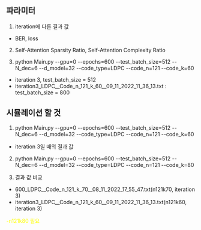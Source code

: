 ## 파라미터
1. iteration에 다른 결과 값
- BER, loss
2. Self-Attention Sparsity Ratio, Self-Attention Complexity Ratio

3. python Main.py --gpu=0 --epochs=600 --test_batch_size=512 --N_dec=6 --d_model=32 --code_type=LDPC --code_n=121 --code_k=60
- iteration 3, test_batch_size = 512
- iteration3_LDPC__Code_n_121_k_60__09_11_2022_11_36_13.txt : test_batch_size = 800

## 시뮬레이션 할 것
1. python Main.py --gpu=0 --epochs=600 --test_batch_size=512 --N_dec=6 --d_model=32 --code_type=LDPC --code_n=121 --code_k=60
- iteration 3일 때의 결과 값
2. python Main.py --gpu=0 --epochs=600 --test_batch_size=512 --N_dec=6 --d_model=32 --code_type=LDPC --code_n=121 --code_k=80

3. 결과 값 비교
- 600_LDPC__Code_n_121_k_70__08_11_2022_17_55_47.txt(n121k70, iteration 3)
- iteration3_LDPC__Code_n_121_k_60__09_11_2022_11_36_13.txt(n121k60, iteration 3)

<span style="color:yellow"> -n121k80 필요</span>
